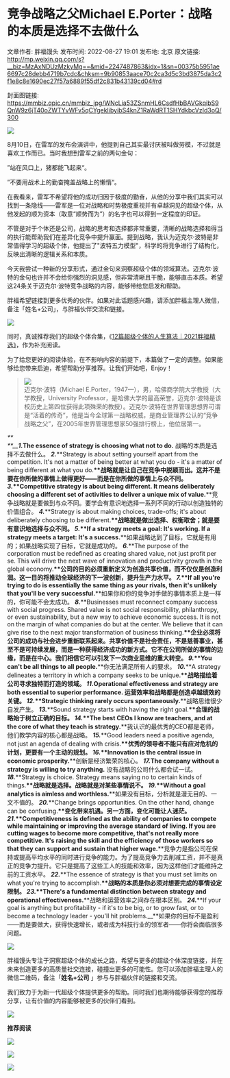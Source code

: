 # 竞争战略之父Michael E.Porter：战略的本质是选择不去做什么

文章作者: 胖福馒头
发布时间: 2022-08-27 19:01
发布地: 北京
原文链接: http://mp.weixin.qq.com/s?__biz=MzAxNDUzMzkyMg==&mid=2247487863&idx=1&sn=00375b5951ae6697c28debb4719b7cdc&chksm=9b90853aace70c2ca3d5c3bd3875da3c2f1e8c8e1690ec27f57a6889f55df2c831b43139cd04#rd

封面图链接: https://mmbiz.qpic.cn/mmbiz_jpg/WNcLia53ZSnmHL6CsdfHbBAVGkqibS9QnW9z6jT40oZWTYvWFv5qCYgekIibyibS4knZ1RaWdRT1SHYdkbcVzId3oQ/300

![](https://mmbiz.qpic.cn/mmbiz_gif/WNcLia53ZSnnAkJs802skTlVBicopgeHudu8sbWe0bmzMX3nhV5BwFx9h4rx0PocboRkNDsLROibA9nyia3gCmFTWg/640?wx_fmt=gif)  

8月10日，在雷军的发布会演讲中，他提到自己其实最讨厌被叫做劳模，不过就是喜欢工作而已。当时我想到雷军之前的两句金句：

”站在风口上，猪都能飞起来“。

”不要用战术上的勤奋掩盖战略上的懒惰“。

在我看来，雷军不希望将他的成功归因于极度的勤奋，从他的分享中我们其实可以找到一条隐线——雷军是一位对战略和时势极度重视并有卓越洞见的超级个体，从他发起的顺为资本（取意“顺势而为”）的名字也可以得到一定程度的印证。

不管是对于个体还是公司，战略的思考和选择都非常重要，清晰的战略选择和得当的执行能帮助我们在差异化竞争中提升赢面。提到战略，我认为迈克尔·波特是非常值得学习的超级个体，他提出了"波特五力模型"，科学的将竞争进行了结构化，反映出清晰的逻辑关系和本质。

今天我尝试一种新的分享形式，通过金句来洞察超级个体的领域算法。迈克尔·波特的金句也许并不会给你强烈的洞见感，但非常清晰且干脆，能够直击本质。希望这24条关于迈克尔·波特竞争战略的内容，能够带给您启发和帮助。

胖福希望链接到更多优秀的伙伴。如果对此话题感兴趣，请添加胖福主理人微信，备注「姓名+公司」，与胖福伙伴交流和链接。

![](https://mmbiz.qpic.cn/mmbiz_png/WNcLia53ZSnmzB2km00GUmkdOuH1rCFiawwTOhnH24NBhwzFILvlxaJUnAZs8gDvewxQTpI2fY2eLOH8Ibxylsicg/640?wx_fmt=png)

同时，真诚推荐我们的超级个体合集，《[12篇超级个体的人生算法｜2021胖福精选》](http://mp.weixin.qq.com/s?__biz=MzAxNDUzMzkyMg==&mid=2247487313&idx=1&sn=753568417add51958284b2cb5a1086fd&chksm=9b909b1cace7120a493b0e0f86b5d7dcc26734406bd2947a7392e8c5cdf8f6f5dc36718ce690&scene=21#wechat_redirect)，作为补充阅读。

为了给您更好的阅读体验，在不影响内容的前提下，本篇做了一定的调整。如果能够给您带来启迪，希望帮助分享推荐。让我们开始吧，Enjoy！

>  
>
> ![](https://mmbiz.qpic.cn/mmbiz_jpg/WNcLia53ZSnmHL6CsdfHbBAVGkqibS9QnWgEfve6WkcpQ99sJ1JNbsRHhO7nzK2K9nrCawLs7w3moVTTiacVicnsKw/640?wx_fmt=jpeg)  
> 迈克尔·波特（Michael E.Porter，1947—），男，哈佛商学院大学教授（大学教授，University
> Professor，是哈佛大学的最高荣誉，迈克尔·波特是该校历史上第四位获得此项殊荣的教授）。迈克尔·波特在世界管理思想界可谓是“活着的传奇”，他是当今全球第一战略权威，是商业管理界公认的“竞争战略之父”，在2005年世界管理思想家50强排行榜上，他位居第一。  
>

 _**  
**__**1.**_**The essence of strategy is choosing what not to do.**
战略的本质是选择不去做什么。 _**2.**_**Strategy is about setting yourself apart from the
competition. It's not a matter of being better at what you do - it's a matter
of being different at what you
do.__**战略就是让自己在竞争中脱颖而出。这并不是要在你所做的事情上做得更好——而是在你所做的事情上与众不同。
_**3.**_**Competitive strategy is about being different. It means deliberately
choosing a different set of activities to deliver a unique mix of
value.__**竞争战略就是要做到与众不同。要学会有意识地选择一系列不同的行动以创造独特的价值组合。 _**4.**_**Strategy is
about making choices, trade-offs; it's about deliberately choosing to be
different.__**战略就是做出选择、权衡取舍；就是要有意识地选择与众不同。 _**5.**_**If a strategy meets a
goal: It's working. If a strategy meets a target: It's a
success.__**如果战略达到了目标，它就是有用的；如果战略实现了目标，它就是成功的。 _**6.**_**The purpose of the
corporation must be redefined as creating shared value, not just profit per
se. This will drive the next wave of innovation and productivity growth in the
global economy.__**公司的目的必须重新定义为创造共享价值，而不仅仅是创造利润。这一目的将推动全球经济的下一波创新，提升生产力水平。
_**7.**_**If all you're trying to do is essentially the same thing as your
rivals, then it's unlikely that you'll be very
successful.__**如果你和你的竞争对手做的事情本质上是一样的，你可能不会太成功。 _**8.**_**Businesses must
reconnect company success with social progress. Shared value is not social
responsibility, philanthropy, or even sustainability, but a new way to achieve
economic success. It is not on the margin of what companies do but at the
center. We believe that it can give rise to the next major transformation of
business
thinking.__**企业必须将公司的成功与社会进步重新联系起来。共享价值不是社会责任，不是慈善事业，甚至不是可持续发展，而是一种获得经济成功的新方式。它不在公司所做的事情的边缘，而是在中心。我们相信它可以引发下一次商业思维的重大转变。
_**9.**_**You can't be all things to all people.__**你无法满足所有人的要求。 _**10.**_**A
strategy delineates a territory in which a company seeks to be
unique.__**战略描绘着公司寻求独特而打造的领域。 _**11.**_**Operational effectiveness and
strategy are both essential to superior performance.** 运营效率和战略都是创造卓越绩效的关键。
_**12.**_**Strategic thinking rarely occurs spontaneously.__**战略思维很少自发产生。
_**13.**_**Sound strategy starts with having the right
goal.__**合理的战略始于树立正确的目标。 _**14.**_**The best CEOs I know are teachers, and at
the core of what they teach is strategy.__**我认识的最优秀的CEO都是老师，他们教学内容的核心都是战略。
_**15.**_**Good leaders need a positive agenda, not just an agenda of dealing
with crisis.__**优秀的领导者不能只有应对危机的计划，更要有一个主动的规划。 _**16.**_**Innovation is the
central issue in economic prosperity.__**创新是经济繁荣的核心。 _**17.**_**The company
without a strategy is willing to try anything.** 没有战略的公司什么都会试一试。
_**18.**_**Strategy is choice. Strategy means saying no to certain kinds of
things.__**战略就是选择。战略就是对某些事情说不。 _**19.**_**Without a goal analytics is aimless
and worthless.__**如果没有目标，分析就是漫无目的、一文不值的。 _**20.**_**Change brings
opportunities. On the other hand, change can be
confusing.__**变化带来机遇。另一方面，变化可能让人迷茫。 _**21.**_**Competitiveness is defined as
the ability of companies to compete while maintaining or improving the average
standard of living. If you are cutting wages to become more competitive,
that's not really more competitive. It's raising the skill and the efficiency
of those workers so that they can support and sustain that higher
wage.__**竞争力是指公司在保持或提高平均水平的同时进行竞争的能力。为了提高竞争力去削减工资，并不是真正的竞争力提升。它只是提高了这些工人的技能和效率，因为这样他们才能维持之前的工资水平。
_**22.**_**The essence of strategy is that you must set limits on what you're
trying to accomplish.__**战略的本质是你必须对想要完成的事情设定限制。 _**23.**_**There's a
fundamental distinction between strategy and operational
effectiveness.__**战略和运营效率之间存在根本区别。 _**24.**_**If your goal is anything but
profitability - if it's to be big, or to grow fast, or to become a technology
leader - you'll hit
problems.__**如果你的目标不是盈利——而是要做大，获得快速增长，或者成为科技行业的领军者——你将会面临很多问题。

![](https://mmbiz.qpic.cn/mmbiz_png/WNcLia53ZSnkscO8HUiarib6DibgMHAkbbjj87RlXIMSt47BicTTQDUCdjdQuC7J6fQ7PDmYsWKwR114C5LR9ms9emw/640?wx_fmt=png)

胖福馒头专注于洞察超级个体的成长之路，希望与更多的超级个体深度链接，并在未来创造更多的高质量社交连接，碰撞出更多的可能性。您可以添加胖福主理人的微信二维码，备注「**姓名+公司**
」参与与胖福伙伴的链接和交流。

我们致力于为新一代超级个体提供更多的帮助。同时我们也期待能够获得您的推荐分享，让有价值的内容能够被更多的伙伴们看到。

![](https://mmbiz.qpic.cn/mmbiz_png/WNcLia53ZSnmzB2km00GUmkdOuH1rCFiawNLDHxVic0Rs4ju0dAAmlBPdVmpUjsdlV2ITcM5vMHOv08EOKCq2x0cg/640?wx_fmt=png)

**推荐阅读**

[![](https://mmbiz.qpic.cn/mmbiz_jpg/WNcLia53ZSnmHL6CsdfHbBAVGkqibS9QnWU5ANicia8ibqIQecflyNb9ML9IiaWVxxvuEYyNJNy3jsrO4N5Q3vnl0CfA/640?wx_fmt=jpeg)](http://mp.weixin.qq.com/s?__biz=MzAxNDUzMzkyMg==&mid=2247487837&idx=1&sn=87ca0a81909bb22187ae59c222d33326&chksm=9b908510ace70c062dff72d791b1dd16c0fad20339b4efca4493c3a6f6f191502d80fa681eba&scene=21#wechat_redirect)

[![](https://mmbiz.qpic.cn/mmbiz_jpg/WNcLia53ZSnmZ5LFvdCRqJCgzN09ummhZ2diaDabYhRldUmEVCyhWxkbwUEfd8ZWVnQeGUqicNT74iccP8NkKxzaYg/640?wx_fmt=jpeg)](http://mp.weixin.qq.com/s?__biz=MzAxNDUzMzkyMg==&mid=2247487313&idx=1&sn=753568417add51958284b2cb5a1086fd&chksm=9b909b1cace7120a493b0e0f86b5d7dcc26734406bd2947a7392e8c5cdf8f6f5dc36718ce690&scene=21#wechat_redirect)

![](https://mmbiz.qpic.cn/mmbiz_gif/WNcLia53ZSnkUibiaZC67Qk2qjD4RJdQ5ib6QAQhevZ5n87ibVSmyJnJzQWbePwxxZNN4kAWnLhldUoz7vPUDzJjyqg/640?wx_fmt=gif)

